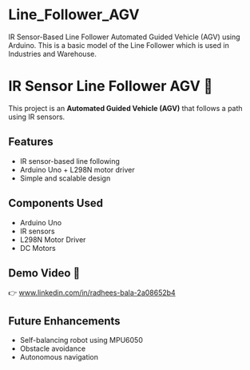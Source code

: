 # Line_Follower_AGV
IR Sensor-Based Line Follower Automated Guided Vehicle (AGV) using Arduino. This is a basic model of the Line Follower which is used in Industries and Warehouse. 

# IR Sensor Line Follower AGV 🚗

This project is an **Automated Guided Vehicle (AGV)** that follows a path using IR sensors.

## Features
- IR sensor-based line following
- Arduino Uno + L298N motor driver
- Simple and scalable design
 
## Components Used
- Arduino Uno
- IR sensors
- L298N Motor Driver
- DC Motors

## Demo Video 🎥
👉 www.linkedin.com/in/radhees-bala-2a08652b4

## Future Enhancements
- Self-balancing robot using MPU6050
- Obstacle avoidance
- Autonomous navigation
